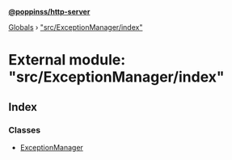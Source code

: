 **[@poppinss/http-server](../README.md)**

[Globals](../README.md) › ["src/ExceptionManager/index"](_src_exceptionmanager_index_.md)

# External module: "src/ExceptionManager/index"

## Index

### Classes

* [ExceptionManager](../classes/_src_exceptionmanager_index_.exceptionmanager.md)